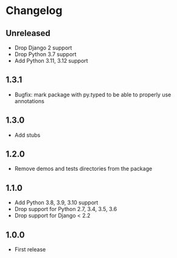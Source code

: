 # Changelog

## Unreleased

- Drop Django 2 support
- Drop Python 3.7 support
- Add Python 3.11, 3.12 support

## 1.3.1

- Bugfix: mark package with py.typed to be able to properly use annotations

## 1.3.0

- Add stubs

## 1.2.0

- Remove demos and tests directories from the package

## 1.1.0

- Add Python 3.8, 3.9, 3.10 support
- Drop support for Python 2.7, 3.4, 3.5, 3.6
- Drop support for Django < 2.2

## 1.0.0

- First release
